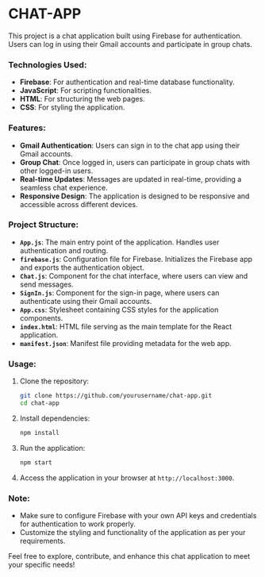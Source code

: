 # CHAT-APP

This project is a chat application built using Firebase for authentication. Users can log in using their Gmail accounts and participate in group chats.

### Technologies Used:
- **Firebase**: For authentication and real-time database functionality.
- **JavaScript**: For scripting functionalities.
- **HTML**: For structuring the web pages.
- **CSS**: For styling the application.

### Features:
- **Gmail Authentication**: Users can sign in to the chat app using their Gmail accounts.
- **Group Chat**: Once logged in, users can participate in group chats with other logged-in users.
- **Real-time Updates**: Messages are updated in real-time, providing a seamless chat experience.
- **Responsive Design**: The application is designed to be responsive and accessible across different devices.

### Project Structure:
- **`App.js`**: The main entry point of the application. Handles user authentication and routing.
- **`firebase.js`**: Configuration file for Firebase. Initializes the Firebase app and exports the authentication object.
- **`Chat.js`**: Component for the chat interface, where users can view and send messages.
- **`SignIn.js`**: Component for the sign-in page, where users can authenticate using their Gmail accounts.
- **`App.css`**: Stylesheet containing CSS styles for the application components.
- **`index.html`**: HTML file serving as the main template for the React application.
- **`manifest.json`**: Manifest file providing metadata for the web app.

### Usage:
1. Clone the repository:
   ```bash
   git clone https://github.com/yourusername/chat-app.git
   cd chat-app
   ```

2. Install dependencies:
   ```bash
   npm install
   ```

3. Run the application:
   ```bash
   npm start
   ```

4. Access the application in your browser at `http://localhost:3000`.

### Note:
- Make sure to configure Firebase with your own API keys and credentials for authentication to work properly.
- Customize the styling and functionality of the application as per your requirements.

Feel free to explore, contribute, and enhance this chat application to meet your specific needs!
